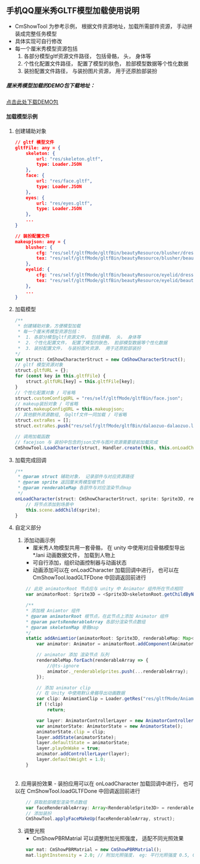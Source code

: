 ## 手机QQ厘米秀GLTF模型加载使用说明  

- CmShowTool 为参考示例， 根据文件资源地址，加载所需部件资源， 手动拼装成完整任务模型
- 具体实现可自行修改
- 每一个厘米秀模型资源包括
    1. 各部分模型gltf资源文件路径， 包括骨骼， 头， 身体等
    2. 个性化配置文件路径， 配置了模型的肤色， 脸部模型数据等个性化数据
    3. 装扮配置文件路径， 与装扮图片资源， 用于还原脸部装扮



##### 厘米秀模型加载的DEMO包下载地址：

[点击此处下载DEMO包](https://layabox-10028350.cos.ap-shanghai.myqcloud.com/CmShwoDemo.zip)



#### 加载模型示例

1. 创建辅助对象
    ```json
    // gltf 模型文件
    gltfFile: any = {
        skeleton: {
            url: "res/skeleton.gltf",
            type: Loader.JSON
        },
        face: {
            url: "res/face.gltf",
            type: Loader.JSON
        },
        eyes: {
            url: "res/eyes.gltf",
            type: Loader.JSON
        },
		...
	}

    // 装扮配置文件
    makeupjson: any = {
        blusher: {
            cfg: "res/self/gltfMode/gltfBin/beautyResource/blusher/dress.json",
            tex: "res/self/gltfMode/gltfBin/beautyResource/blusher/beauty.png"
        },
        eyelid: {
            cfg: "res/self/gltfMode/gltfBin/beautyResource/eyelid/dress.json",
            tex: "res/self/gltfMode/gltfBin/beautyResource/eyelid/beauty.png"
        },
        ...
    }
    ```
2. 加载模型  
    ```typescript
    /**
     * 创建辅助对象，方便模型加载
     * 每一个厘米秀模型资源包括：
     *  1. 各部分模型gltf资源文件， 包括骨骼， 头， 身体等
     *  2. 个性化配置文件， 配置了模型的肤色， 脸部模型数据等个性化数据
     *  3. 装扮配置文件， 与装扮图片资源， 用于还原脸部装扮
    */
    var struct: CmShowCharacterStruct = new CmShowCharacterStruct();
    // gltf 模型资源对象
    struct.gltfURL = {};
    for (const key in this.gltfFile) {
        struct.gltfURL[key] = this.gltfFile[key];
    }
    // 个性化配置对象 / 可省略
    struct.customConfigURL = "res/self/gltfMode/gltfBin/face.json";
    // makeup装扮对象 / 可省略
    struct.makeupConfigURL = this.makeupjson;
    // 其他额外资源数组, 与gltf文件一同加载 / 可省略
    struct.extraRes = [];
    struct.extraRes.push("res/self/gltfMode/gltfBin/dalaozuo-dalaozuo.lani");

    // 调用加载函数
    // facejson 与 装扮中包含的json文件与图片资源需要提前加载完成
	CmShowTool.LoadCharacter(struct, Handler.create(this, this.onLoadCharacter, [struct]));
    ```
3. 加载完成回调
    ```typescript
    /**
     * @param struct 辅助对象， 记录部件与对应资源路径
     * @param sprite 返回厘米秀模型根节点
     * @param renderableMap 各部件与对应渲染节点map
     */
    onLoadCharacter(struct: CmShowCharacterStruct, sprite: Sprite3D, renderableMap: Map<string, Array<RenderableSprite3D>>) {
        // 将节点添加到场景中
        this.scene.addChild(sprite);
    }
    ```
4. 自定义部分
    1. 添加动画示例
        - 厘米秀人物模型共用一套骨骼， 在 unity 中使用对应骨骼模型导出 *.lani 动画数据文件， 加载到人物上
        - 可自行添加，组织动画控制器与动画状态
        - 动画添加可以在 onLoadCharacter 加载回调中进行， 也可以在 CmShowTool.loadGLTFDone 中回调返回前进行

    ```typescript
        // 此处 animatorRoot 节点应与 unity 中 Animator 组件所在节点相同
        var animatorRoot: Sprite3D = <Sprite3D>skeletonRoot.getChildByName("Group");

        /**
        * 添加根 Aniamtor 组件
        * @param animatorRoot 根节点，在此节点上添加 Animator 组件
        * @param partsRenderableArray 各部分渲染节点数组
        * @param skeletonMap 骨骼map
        */
        static addAniamtior(animatorRoot: Sprite3D, renderableMap: Map<string, Array<RenderableSprite3D>>, skeletonMap: Map<string, Sprite3D>) {
            var animator: Animator = animatorRoot.addComponent(Animator);

            // animator 添加 渲染节点 队列
            renderableMap.forEach(renderableArray => {
                //@ts-ignore
                animator._renderableSprites.push(...renderableArray);
            });

            // 添加 animator clip
            // 在 Unity 中使用默认骨骼导出动画数据
            var clip: AnimationClip = Loader.getRes("res/gltfMode/Aniamtor/dalaozuo-dalaozuo.lani");
            if (!clip)
                return;

            var layer: AnimatorControllerLayer = new AnimatorControllerLayer("test");
            var animatorState: AnimatorState = new AnimatorState();
            animatorState.clip = clip;
            layer.addState(animatorState);
            layer.defaultState = animatorState;
            layer.playOnWake = true;
            animator.addControllerLayer(layer);
            layer.defaultWeight = 1.0;
        }
    ```
    

    ​    
    2. 应用装扮效果
        - 装扮应用可以在 onLoadCharacter 加载回调中进行， 也可以在 CmShowTool.loadGLTFDone 中回调返回前进行
    ```typescript
        // 获取脸部模型渲染节点数组
        var faceRenderableArray: Array<RenderableSprite3D> = renderableMap.get("face");
        // 添加装扮
        CmShowTool.applyFaceMakeUp(faceRenderableArray, struct);
    ```

    
    3. 调整光照
        - CmShowPBRMatrial 可以调整附加光照强度， 适配不同光照效果
    ```typescript
        var mat: CmShowPBRMatrial = new CmShowPBRMatrial();
        mat.lightInstensity = 2.0; // 附加光照强度， eg: 平行光照强度 0.5, CmShowPBRMatrial 附加光照强度 1.5， 材质实际光照强度 0.5 * 1.5 = 0.75
    ```